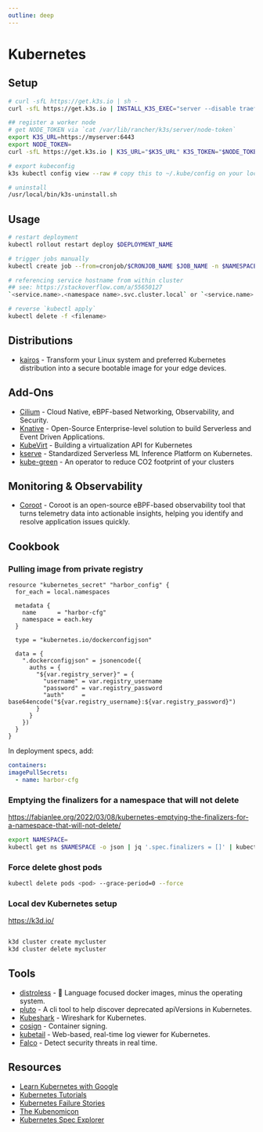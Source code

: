 ```yaml
---
outline: deep
---
```


# Kubernetes

## Setup

```bash
# curl -sfL https://get.k3s.io | sh -
curl -sfL https://get.k3s.io | INSTALL_K3S_EXEC="server --disable traefik" sh # so it frees up port 80 and 443

## register a worker node
# get NODE_TOKEN via `cat /var/lib/rancher/k3s/server/node-token`
export K3S_URL=https://myserver:6443
export NODE_TOKEN=
curl -sfL https://get.k3s.io | K3S_URL="$K3S_URL" K3S_TOKEN="$NODE_TOKEN" sh -

# export kubeconfig
k3s kubectl config view --raw # copy this to ~/.kube/config on your local machine

# uninstall
/usr/local/bin/k3s-uninstall.sh
```

## Usage

```bash
# restart deployment
kubectl rollout restart deploy $DEPLOYMENT_NAME

# trigger jobs manually
kubectl create job --from=cronjob/$CRONJOB_NAME $JOB_NAME -n $NAMESPACE

# referencing service hostname from within cluster
## see: https://stackoverflow.com/a/55650127
`<service.name>.<namespace name>.svc.cluster.local` or `<service.name>.<namespace name>`

# reverse `kubectl apply`
kubectl delete -f <filename>
```

## Distributions

- [kairos](https://kairos.io/) - Transform your Linux system and preferred Kubernetes distribution into a secure bootable image for your edge devices.

## Add-Ons

- [Cilium](https://cilium.io/) - Cloud Native, eBPF-based Networking, Observability, and Security.
- [Knative](https://knative.dev/docs/) - Open-Source Enterprise-level solution to build Serverless and Event Driven Applications.
- [KubeVirt](https://kubevirt.io/) - Building a virtualization API for Kubernetes
- [kserve](https://github.com/kserve/kserve) - Standardized Serverless ML Inference Platform on Kubernetes.
- [kube-green](https://kube-green.dev/) - An operator to reduce CO2 footprint of your clusters

## Monitoring & Observability

- [Coroot](https://github.com/coroot/coroot) - Coroot is an open-source eBPF-based observability tool that turns telemetry data into actionable insights, helping you identify and resolve application issues quickly.


## Cookbook

### Pulling image from private registry

```hcl
resource "kubernetes_secret" "harbor_config" {
  for_each = local.namespaces

  metadata {
    name      = "harbor-cfg"
    namespace = each.key
  }

  type = "kubernetes.io/dockerconfigjson"

  data = {
    ".dockerconfigjson" = jsonencode({
      auths = {
        "${var.registry_server}" = {
          "username" = var.registry_username
          "password" = var.registry_password
          "auth"     = base64encode("${var.registry_username}:${var.registry_password}")
        }
      }
    })
  }
}
```

In deployment specs, add:

```yaml
containers:
imagePullSecrets:
  - name: harbor-cfg
```

### Emptying the finalizers for a namespace that will not delete

<https://fabianlee.org/2022/03/08/kubernetes-emptying-the-finalizers-for-a-namespace-that-will-not-delete/>

```bash
export NAMESPACE=
kubectl get ns $NAMESPACE -o json | jq '.spec.finalizers = []' | kubectl replace --raw "/api/v1/namespaces/$NAMESPACE/finalize" -f -
```

### Force delete ghost pods

```bash
kubectl delete pods <pod> --grace-period=0 --force
```

### Local dev Kubernetes setup

<https://k3d.io/>

```bash

k3d cluster create mycluster
k3d cluster delete mycluster
```

## Tools

- [distroless](https://github.com/GoogleContainerTools/distroless) - 🥑 Language focused docker images, minus the operating system.
- [pluto](https://github.com/FairwindsOps/pluto) - A cli tool to help discover deprecated apiVersions in Kubernetes.
- [Kubeshark](https://github.com/kubeshark/kubeshark) - Wireshark for Kubernetes.
- [cosign](https://github.com/sigstore/cosign) - Container signing.
- [kubetail](https://github.com/kubetail-org/kubetail) - Web-based, real-time log viewer for Kubernetes.
- [Falco](https://falco.org/) - Detect security threats in real time.

## Resources

- [Learn Kubernetes with Google](https://learnkubernetes.withgoogle.com/)
- [Kubernetes Tutorials](https://kubernetes.io/docs/tutorials/)
- [Kubernetes Failure Stories](https://k8s.af/)
- [The Kubenomicon](https://kubenomicon.com/)
- [Kubernetes Spec Explorer](https://kubespec.dev/)
